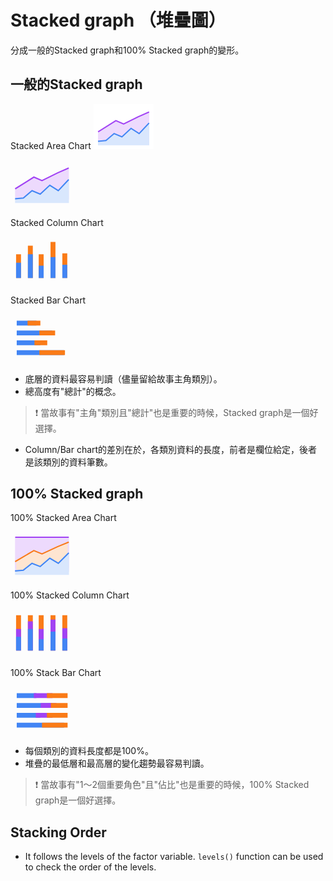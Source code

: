 # Stacked graph （堆疊圖）

分成一般的Stacked graph和100% Stacked graph的變形。

## 一般的Stacked graph

Stacked Area Chart
![](../img/stacked-area.svg)

<svg width="20%" height="100%" viewBox="0 0 48 36" xmlns="http://www.w3.org/2000/svg" fit="" preserveAspectRatio="xMidYMid meet" focusable="false">
    <g fill="none">
        <path stroke="#eddafd" fill="#eddafd" d="M4 21.986l13.75-8.753L24 15.977l11.793-5.828L44 6.5v23.26H4z"></path>
        <path stroke="#d9e7fd" fill="#d9e7fd" stroke-linecap="square" d="M4 29.694l5.816-.555 6.57-5.577 6.251 2.617 7.306-6.77 6.461 4.153L44 15.5v16.93H4z"></path>
        <path stroke="#4285f4" stroke-linecap="square" d="M4 29.694l5.816-.555 6.57-5.577 6.251 2.617 7.306-6.77 6.461 4.153L44 15.5"></path>
        <path stroke="#a142f4" stroke-linecap="square" d="M4 21.906l13.807-8.688L24 15.898l11.793-5.828L43.89 6.5"></path>
    </g>
</svg> 

Stacked Column Chart 

<svg width="20%" height="100%" viewBox="0 0 48 36" xmlns="http://www.w3.org/2000/svg" fit="" preserveAspectRatio="xMidYMid meet" focusable="false">
    <g fill="none">
        <path fill="#fa7b17" d="M4.25 13.414H8v18.103H4.25zm9-6.517H17v24.62h-3.75zm8.25 6.517h3.75v18.103H21.5zM30.5 4h3.75v27.517H30.5zm9 8.69h3.75v18.827H39.5z"></path>
        <path fill="#4285f4" d="M4.25 19.931H8v11.586H4.25zm9-6.517H17v18.103h-3.75zm8.25 8.689h3.75v9.414H21.5zm9-6.517h3.75v15.931H30.5zm9 5.794h3.75v10.137H39.5z"></path>
    </g>
</svg>

Stacked Bar Chart 

<svg width="20%" height="100%" viewBox="0 0 48 36" xmlns="http://www.w3.org/2000/svg" fit="" preserveAspectRatio="xMidYMid meet" focusable="false">
    <g fill="none">
        <path d="M19.75 5v3.75h-15V5zm12 7.5v3.75h-27V12.5zm-9 7.5v3.75h-18V20zm18 7.5v3.75h-36V27.5z" fill="#4285f4"></path>
        <path fill="#fa7b17" d="M34 12.5v3.75H22V12.5zM22.75 5v3.75H13V5zM28 20v3.75h-9.75V20zm13.5 7.5v3.75H22V27.5z"></path>
    </g>
</svg>

  * 底層的資料最容易判讀（儘量留給故事主角類別）。
  * 總高度有"總計"的概念。

> :exclamation: 當故事有"主角"類別且"總計"也是重要的時候，Stacked graph是一個好選擇。

  * Column/Bar chart的差別在於，各類別資料的長度，前者是欄位給定，後者是該類別的資料筆數。

## 100% Stacked graph

100% Stacked Area Chart

<svg width="20%" height="100%" viewBox="0 0 48 36" xmlns="http://www.w3.org/2000/svg" fit="" preserveAspectRatio="xMidYMid meet" focusable="false">
    <g fill="none">
        <path stroke="#eddafd" fill="#eddafd" d="M3.955 4.64h40.09v22.5H3.955z"></path>
        <path stroke="#eddafd" fill="#fee5d1" d="M3.955 22.674l13.78-8.205L24 17.04l11.82-5.463 8.225-3.422v21.807H3.955z"></path>
        <path stroke="#d9e7fd" fill="#d9e7fd" stroke-linecap="square" d="M3.955 29.9l5.829-.52 6.585-5.228 6.265 2.454 7.322-6.348 6.476 3.894 7.613-7.558v15.872H3.955z"></path>
        <path stroke="#4285f4" stroke-linecap="square" d="M3.955 29.9l5.829-.52 6.585-5.228 6.265 2.454 7.322-6.348 6.476 3.894 7.613-7.558"></path>
        <path stroke="#fa7b17" stroke-linecap="square" d="M3.955 22.6l13.837-8.146L24 16.967l11.82-5.464 8.115-3.347"></path>
        <path d="M3.597 4.29h40.806" stroke="#a142f4"></path>
    </g>
</svg>

100% Stacked Column Chart

<svg width="20%" height="100%" viewBox="0 0 48 36" xmlns="http://www.w3.org/2000/svg" fit="" preserveAspectRatio="xMidYMid meet" focusable="false">
    <g fill="none">
        <path fill="#fa7b17" d="M4.25 4.656H8v26.907H4.25zm9 0H17v26.907h-3.75zm8.25 0h3.75v26.907H21.5zm9 0h3.75v26.907H30.5zm9 0h3.75v26.907H39.5z"></path>
        <path fill="#a142f4" d="M4.25 15.156H8v16.407H4.25zm9-5.906H17v22.313h-3.75zm8.25 5.906h3.75v16.407H21.5zm9-7.218h3.75v23.625H30.5zm9 6.562h3.75v17.063H39.5z"></path>
        <path fill="#4285f4" d="M4.25 21.063H8v10.5H4.25zm9-5.907H17v16.407h-3.75zm8.25 7.875h3.75v8.532H21.5zm9-5.906h3.75v14.438H30.5zm9 5.25h3.75v9.188H39.5z"></path>
    </g>
</svg>

100% Stack Bar Chart

<svg width="20%" height="100%" viewBox="0 0 48 36" xmlns="http://www.w3.org/2000/svg" fit="" preserveAspectRatio="xMidYMid meet" focusable="false">
    <g fill="none">
        <path fill="#4285f4" d="M19.75 5v3.75h-15V5zm12 7.5v3.75h-27V12.5zm-9 7.5v3.75h-18V20zm18 7.5v3.75h-36V27.5z"></path>
        <path fill="#a142f4" d="M35 12.5v3.75H23V12.5zM32 5v3.75H17.75V5zm0 15v3.75H19.25V20z"></path>
        <path fill="#fa7b17" d="M43.5 12.5v3.75H30.75V12.5zm0-7.5v3.75H27.75V5zm0 22.5v3.75H24V27.5zm0-7.5v3.75H27.75V20z"></path>
    </g>
</svg>

  * 每個類別的資料長度都是100%。  
  * 堆疊的最低層和最高層的變化趨勢最容易判讀。  
  
> :exclamation: 當故事有"1～2個重要角色"且"佔比"也是重要的時候，100% Stacked graph是一個好選擇。

## Stacking Order

  * It follows the levels of the factor variable. `levels()` function can be used to check the order of the levels.
  